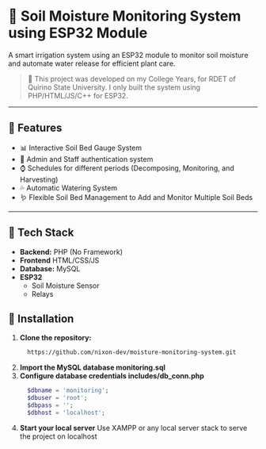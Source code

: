# 📄 Soil Moisture Monitoring System using ESP32 Module

A smart irrigation system using an ESP32 module to monitor soil moisture and automate water release for efficient plant care.


> 🚀 This project was developed on my College Years, for RDET of Quirino State University. I only built the system using PHP/HTML/JS/C++ for ESP32.

---

## 📌 Features

- 📊 Interactive Soil Bed Gauge System
- 🔐 Admin and Staff authentication system
- ⌚ Schedules for different periods (Decomposing, Monitoring, and Harvesting)
- 💦 Automatic Watering System
- 🪱 Flexible Soil Bed Management to Add and Monitor Multiple Soil Beds

---

## 🧰 Tech Stack

- **Backend:** PHP (No Framework)
- **Frontend** HTML/CSS/JS
- **Database:** MySQL
- **ESP32**
  - Soil Moisture Sensor
  - Relays 
  

## 🔧 Installation

1. **Clone the repository:**
   ```bash
     https://github.com/nixon-dev/moisture-monitoring-system.git
3. **Import the MySQL database monitoring.sql**
5. **Configure database credentials includes/db_conn.php**
      ```php
        $dbname = 'monitoring';
        $dbuser = 'root';
        $dbpass = '';
        $dbhost = 'localhost';
      ```
 6. **Start your local server**
      Use XAMPP or any local server stack to serve the project on localhost


